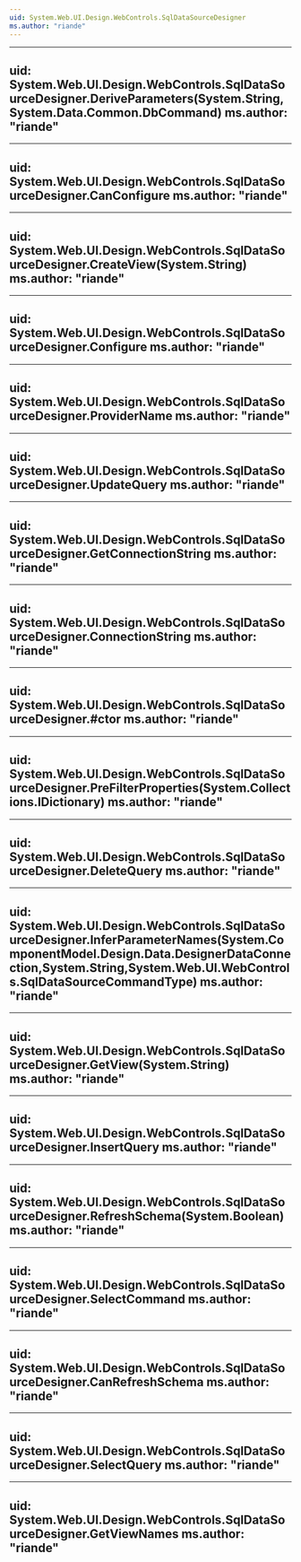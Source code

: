 ```yaml
---
uid: System.Web.UI.Design.WebControls.SqlDataSourceDesigner
ms.author: "riande"
---
```


---
uid: System.Web.UI.Design.WebControls.SqlDataSourceDesigner.DeriveParameters(System.String,System.Data.Common.DbCommand)
ms.author: "riande"
---

---
uid: System.Web.UI.Design.WebControls.SqlDataSourceDesigner.CanConfigure
ms.author: "riande"
---

---
uid: System.Web.UI.Design.WebControls.SqlDataSourceDesigner.CreateView(System.String)
ms.author: "riande"
---

---
uid: System.Web.UI.Design.WebControls.SqlDataSourceDesigner.Configure
ms.author: "riande"
---

---
uid: System.Web.UI.Design.WebControls.SqlDataSourceDesigner.ProviderName
ms.author: "riande"
---

---
uid: System.Web.UI.Design.WebControls.SqlDataSourceDesigner.UpdateQuery
ms.author: "riande"
---

---
uid: System.Web.UI.Design.WebControls.SqlDataSourceDesigner.GetConnectionString
ms.author: "riande"
---

---
uid: System.Web.UI.Design.WebControls.SqlDataSourceDesigner.ConnectionString
ms.author: "riande"
---

---
uid: System.Web.UI.Design.WebControls.SqlDataSourceDesigner.#ctor
ms.author: "riande"
---

---
uid: System.Web.UI.Design.WebControls.SqlDataSourceDesigner.PreFilterProperties(System.Collections.IDictionary)
ms.author: "riande"
---

---
uid: System.Web.UI.Design.WebControls.SqlDataSourceDesigner.DeleteQuery
ms.author: "riande"
---

---
uid: System.Web.UI.Design.WebControls.SqlDataSourceDesigner.InferParameterNames(System.ComponentModel.Design.Data.DesignerDataConnection,System.String,System.Web.UI.WebControls.SqlDataSourceCommandType)
ms.author: "riande"
---

---
uid: System.Web.UI.Design.WebControls.SqlDataSourceDesigner.GetView(System.String)
ms.author: "riande"
---

---
uid: System.Web.UI.Design.WebControls.SqlDataSourceDesigner.InsertQuery
ms.author: "riande"
---

---
uid: System.Web.UI.Design.WebControls.SqlDataSourceDesigner.RefreshSchema(System.Boolean)
ms.author: "riande"
---

---
uid: System.Web.UI.Design.WebControls.SqlDataSourceDesigner.SelectCommand
ms.author: "riande"
---

---
uid: System.Web.UI.Design.WebControls.SqlDataSourceDesigner.CanRefreshSchema
ms.author: "riande"
---

---
uid: System.Web.UI.Design.WebControls.SqlDataSourceDesigner.SelectQuery
ms.author: "riande"
---

---
uid: System.Web.UI.Design.WebControls.SqlDataSourceDesigner.GetViewNames
ms.author: "riande"
---
